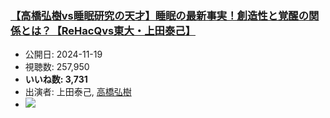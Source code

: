 ### [【高橋弘樹vs睡眠研究の天才】睡眠の最新事実！創造性と覚醒の関係とは？【ReHacQvs東大・上田泰己】](https://www.youtube.com/watch?v=I--nTX0cKwQ)
-   公開日: 2024-11-19
-   視聴数: 257,950
-   **いいね数: 3,731**
-   出演者: 上田泰己, [高橋弘樹](/rehacq_fan/people/高橋弘樹 "wikilink")
- [![](https://img.youtube.com/vi/I--nTX0cKwQ/hqdefault.jpg)](https://www.youtube.com/watch?v=I--nTX0cKwQ)
